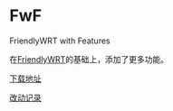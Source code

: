 # FwF

FriendlyWRT with Features

在[FriendlyWRT](../FriendlyWRT)的基础上，添加了更多功能。

[下载地址](https://github.com/songchenwen/nanopi-r2s/releases/download/FwF-2020-04-21-a5f91ca/FwF-2020-04-21-a5f91ca-ROM.zip)

[改动记录](CHANGELOG.md)
